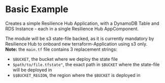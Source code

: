 # Basic Example 

Creates a simple Resilience Hub Application, with a DynamoDB Table and RDS Instance - each in a single Resilience Hub AppComponent. 

The module will be s3 state-file backed, as it is currently mandatory by Resilience Hub to onboard new terraform-Application using s3 only.\
**Note:** the `main.tf` file contains 3 replacement strings:
- `$BUCKET`, the bucket where we deploy the state file  
- `$path/to/file.tfstate"`, the exact path in `$BUCKET` where the state-file will be deployed in
- `$$BUCKET_REGION`, the region where the `$BUCKET` is deployed in 

